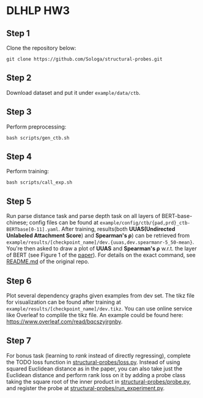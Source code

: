 # DLHLP HW3


## Step 1
Clone the repository below:
```bash=
git clone https://github.com/Sologa/structural-probes.git
```
## Step 2
Download dataset and put it under `example/data/ctb`.
## Step 3
Perform preprocessing:
```bash=
bash scripts/gen_ctb.sh
```
## Step 4
Perform training:
```bash=
bash scripts/call_exp.sh
```
## Step 5

Run parse distance task and parse depth task on all layers of BERT-base-chinese; config files can be found at   `example/config/ctb/{pad,prd}_ctb-BERTbase[0-11].yaml`. After training, results(both **UUAS(Undirected Unlabeled Attachment Score**) and **Spearman's <h>&rho;</h>**) can be retrieved from `example/results/[checkpoint_name]/dev.{uuas,dev.spearmanr-5_50-mean}`. You're then asked to draw a plot of **UUAS** and **Spearman's <h>&rho;</h>** w.r.t. the layer of BERT (see Figure 1 of the [paper](https://nlp.stanford.edu/pubs/hewitt2019structural.pdf)). For details on the exact command, see [README.md](orig_README.md) of the original repo.

## Step 6
Plot several dependency graphs given examples from dev set. The tikz file for visualization can be found after training at `example/results/[checkpoint_name]/dev.tikz`. You can use online service like Overleaf to complile the tikz file. An example could be found here: https://www.overleaf.com/read/bqcszyjrgnby.

## Step 7
For bonus task (learning to *rank* instead of directly regressing), complete the TODO loss function in [structural-probes/loss.py](structural-probes/loss.py). Instead of using squared Euclidean distance as in the paper, you can also take just the Euclidean distance and perform rank loss on it by adding a probe class taking the square root of the inner product in [structural-probes/probe.py](structural-probes/probe.py), and register the probe at [structural-probes/run_experiment.py](structural-probes/run_experiment.py).

